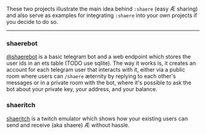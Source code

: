 These two projects illustrate the main idea behind `:shaere` (easy Æ sharing) and also serve as examples for integrating `:shaere` into your own projects if you decide to do so.

---

### shaerebot

[@shaerebot](https://t.me/shaerebot) is a basic telegram bot and a web endpoint which stores the user ids in an ets table (TODO use sqlite). The way it works is, it creates an account for each telegram user that interacts with it, either via a public room where users can `/shaere` æternity by replying to each other's messages or in a private room with the bot, where it's possible to ask the bot about your private key, your address, and your balance.

### shaeritch

[shaeritch](https://shaeritch.from.network) is a twitch emulator which shows how your existing users can send and receive (aka shaere) Æ without hassle.
